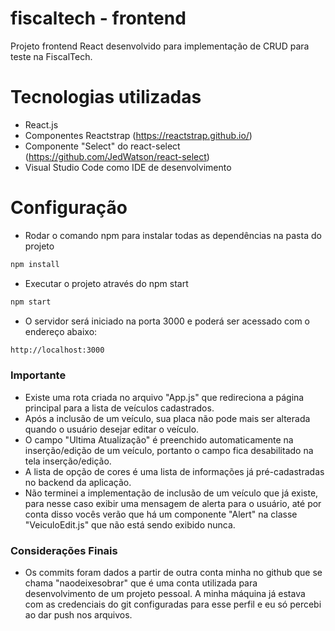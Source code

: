 # fiscaltech - frontend

Projeto frontend React desenvolvido para implementação de CRUD para teste na FiscalTech.

# Tecnologias utilizadas

  - React.js
  - Componentes Reactstrap (https://reactstrap.github.io/)
  - Componente "Select" do react-select (https://github.com/JedWatson/react-select)
  - Visual Studio Code como IDE de desenvolvimento


# Configuração 

  - Rodar o comando npm para instalar todas as dependências na pasta do projeto
```sh
npm install
```
  - Executar o projeto através do npm start
```sh
npm start
```
  - O servidor será iniciado na porta 3000 e poderá ser acessado com o endereço abaixo:
```sh
http://localhost:3000
```

### Importante
  - Existe uma rota criada no arquivo "App.js" que redireciona a página principal para a lista de veículos cadastrados.
  - Após a inclusão de um veículo, sua placa não pode mais ser alterada quando o usuário desejar editar o veículo.
  - O campo "Ultima Atualização" é preenchido automaticamente na inserção/edição de um veículo, portanto o campo fica desabilitado na tela inserção/edição.
  - A lista de opção de cores é uma lista de informações já pré-cadastradas no backend da aplicação.
  - Não terminei a implementação de inclusão de um veículo que já existe, para nesse caso exibir uma mensagem de alerta para o usuário, até por conta disso vocês verão que há um componente "Alert" na classe "VeiculoEdit.js" que não está sendo exibido nunca.

### Considerações Finais
  - Os commits foram dados a partir de outra conta minha no github que se chama "naodeixesobrar" que é uma conta utilizada para desenvolvimento de um projeto pessoal.  A minha máquina já estava com as credenciais do git configuradas para esse perfil e eu só percebi ao dar push nos arquivos.
